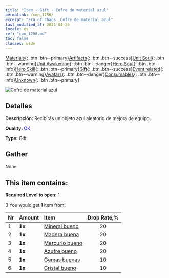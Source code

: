 ```yaml
---
title: "Item - Gift - Cofre de material azul"
permalink: /con_1256/
excerpt: "Era of Chaos  Cofre de material azul"
last_modified_at: 2021-04-26
locale: es
ref: "con_1256.md"
toc: false
classes: wide
---
```

 [Materials](/ItemsES/){: .btn .btn--primary}[Artifacts](/ItemsES/Artifacts/){: .btn .btn--success}[Unit Soul](/ItemsES/UnitSoul/){: .btn .btn--warning}[Unit Awakening](/ItemsES/UnitAwakening/){: .btn .btn--danger}[Hero Soul](/ItemsES/HeroSoul/){: .btn .btn--info}[Hero Skill](/ItemsES/HeroSkill/){: .btn .btn--primary}[Gift](/ItemsES/Gift/){: .btn .btn--success}[Event related](/ItemsES/Events/){: .btn .btn--warning}[Avatars](/ItemsES/Avatars/){: .btn .btn--danger}[Consumables](/ItemsES/Consumables/){: .btn .btn--info}[Unknown](/ItemsES/Unknown/){: .btn .btn--primary}

 ![Cofre de material azul](/images/t/i_304002.png)

## Detalles
 **Descripción:** Recibirás un objeto azul aleatorio de mejora de equipo.

 **Quality:** <span style="color: #0000CD">OK</span>

 **Type:** Gift

## Gather

  None

## This item contains:

 **Required Level to open:** 1

 3 You would get **1** item  from:

  | Nr | Amount |     Item    | Drop Rate,% |
  |:---|:-------|:------------|:---------:|
  | 1 |  **1x** | [Mineral bueno](/ItemsES/mat_12/) | 20 | 
  | 2 |  **1x** | [Madera buena](/ItemsES/mat_13/) | 20 | 
  | 3 |  **1x** | [Mercurio bueno](/ItemsES/mat_14/) | 20 | 
  | 4 |  **1x** | [Azufre bueno](/ItemsES/mat_15/) | 20 | 
  | 5 |  **1x** | [Gemas buenas](/ItemsES/mat_16/) | 10 | 
  | 6 |  **1x** | [Cristal bueno](/ItemsES/mat_17/) | 10 | 
